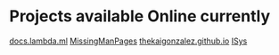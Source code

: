 # Projects available Online currently

[docs.lambda.ml](https://github.com/thekaigonzalez/docs.lambda.ml)
[MissingManPages](https://github.com/thekaigonzalez/MissingManPages)
[thekaigonzalez.github.io](https://github.com/thekaigonzalez/thekaigonzalez.github.io)
[ISys](https://thekaigonzalez.github.io/ISys)
